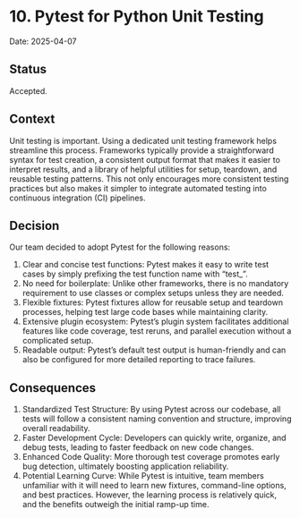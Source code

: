 # 10. Pytest for Python Unit Testing

Date: 2025-04-07

## Status

Accepted.

## Context

Unit testing is important.  Using a dedicated unit testing framework helps streamline this process.  Frameworks
typically provide a straightforward syntax for test creation, a consistent output format that makes it easier to
interpret results, and a library of helpful utilities for setup, teardown, and reusable testing patterns.  This not only
encourages more consistent testing practices but also makes it simpler to integrate automated testing into continuous
integration (CI) pipelines.

## Decision

Our team decided to adopt Pytest for the following reasons:
1. Clear and concise test functions: Pytest makes it easy to write test cases by simply prefixing the test function name with “test_”.
2. No need for boilerplate: Unlike other frameworks, there is no mandatory requirement to use classes or complex setups unless they are needed.
3. Flexible fixtures: Pytest fixtures allow for reusable setup and teardown processes, helping test large code bases while maintaining clarity.
4. Extensive plugin ecosystem: Pytest’s plugin system facilitates additional features like code coverage, test reruns, and parallel execution without a complicated setup.
5. Readable output: Pytest’s default test output is human-friendly and can also be configured for more detailed reporting to trace failures.

## Consequences

1. Standardized Test Structure: By using Pytest across our codebase, all tests will follow a consistent naming convention and structure, improving overall readability.
2. Faster Development Cycle: Developers can quickly write, organize, and debug tests, leading to faster feedback on new code changes.
3. Enhanced Code Quality: More thorough test coverage promotes early bug detection, ultimately boosting application reliability.
4. Potential Learning Curve: While Pytest is intuitive, team members unfamiliar with it will need to learn new fixtures, command-line options, and best practices. However, the learning process is relatively quick, and the benefits outweigh the initial ramp-up time.
